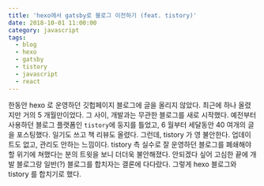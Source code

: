 ```yaml
---
title: 'hexo에서 gatsby로 블로그 이전하기 (feat. tistory)'
date: 2018-10-01 11:00:00
category: javascript
tags:
  - blog
  - hexo
  - gatsby
  - tistory
  - javascript
  - react
---
```


한동안 hexo 로 운영하던 깃헙페이지 블로그에 글을 올리지 않았다. 최근에 하나 올렸지만 거의 5 개월만이었다. 그 사이, 개발과는 무관한 블로그를 새로 시작했다. 예전부터 사용하던 블로그 플랫폼인 `tistory`에 둥지를 틀었고, 6 월부터 세달동안 40 여개의 글을 포스팅했다. 일기도 쓰고 책 리뷰도 올렸다. 그런데, tistory 가 영 불안한다. 업데이트도 없고, 관리도 안하는 느낌이다. tistory 측 실수로 잘 운영하던 블로그를 폐쇄해야할 위기에 쳐했다는 분의 트윗을 보니 더더욱 불안해졌다. 안되겠다 싶어 고심한 끝에 개발 블로그랑 일반(?) 블로그를 합치자는 결론에 다다랐다. 그렇게 hexo 블로그와 tistory 를 합치기로 했다.
